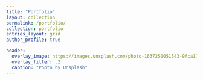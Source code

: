 ```yaml
---
title: "Portfolio"
layout: collection
permalink: /portfolio/
collection: portfolio
entries_layout: grid
author_profile: true

header:
  overlay_image: https://images.unsplash.com/photo-1637250051543-9fca17abf411
  overlay_filter: .2
  caption: "Photo by Unsplash"
---
```

